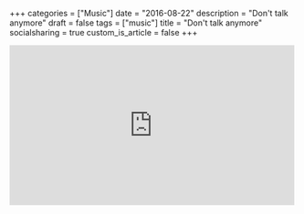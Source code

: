 +++
categories = ["Music"]
date = "2016-08-22"
description = "Don't talk anymore"
draft = false
tags = ["music"]
title = "Don't talk anymore"
socialsharing = true
custom_is_article = false
+++

<div>
<iframe width="499" height="281" src="https://www.youtube.com/embed/3AtDnEC4zak" frameborder="0" allowfullscreen></iframe>
</div>
